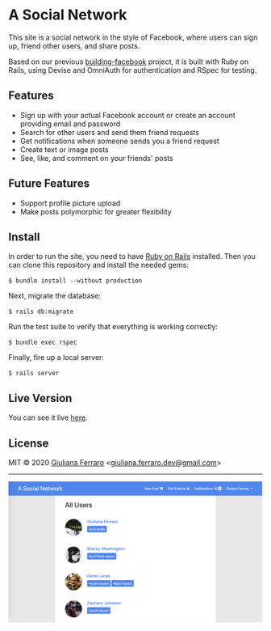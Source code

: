 # A Social Network

This site is a social network in the style of Facebook, where users can sign up, friend other users, and share posts.

Based on our previous [building-facebook](https://github.com/gferrarocamus/building-facebook) project, it is built with Ruby on Rails, using Devise and OmniAuth for authentication and RSpec for testing.

## Features

- Sign up with your actual Facebook account or create an account providing email
  and password
- Search for other users and send them friend requests
- Get notifications when someone sends you a friend request
- Create text or image posts
- See, like, and comment on your friends' posts

## Future Features

- Support profile picture upload
- Make posts polymorphic for greater flexibility

## Install

In order to run the site, you need to have
[Ruby on Rails](https://guides.rubyonrails.org/v5.0/getting_started.html#installing-rails)
installed. Then you can clone this repository and install the needed gems:

```
$ bundle install --without production
```

Next, migrate the database:

```
$ rails db:migrate
```

Run the test suite to verify that everything is working correctly:

```
$ bundle exec rspec
```

Finally, fire up a local server:

```
$ rails server
```

## Live Version

You can see it live [here](https://not-so-social-network.herokuapp.com/).

## License

MIT © 2020 [Giuliana Ferraro](https://www.giulianaferraro.com/) <[giuliana.ferraro.dev@gmail.com](mailto:giuliana.ferraro.dev@gmail.com)>

---

![A Social Network Demo](/wiki/a-social-network-demo.png)
